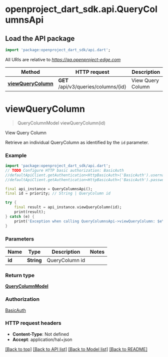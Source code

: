 # openproject_dart_sdk.api.QueryColumnsApi

## Load the API package
```dart
import 'package:openproject_dart_sdk/api.dart';
```

All URIs are relative to *https://qa.openproject-edge.com*

Method | HTTP request | Description
------------- | ------------- | -------------
[**viewQueryColumn**](QueryColumnsApi.md#viewquerycolumn) | **GET** /api/v3/queries/columns/{id} | View Query Column


# **viewQueryColumn**
> QueryColumnModel viewQueryColumn(id)

View Query Column

Retrieve an individual QueryColumn as identified by the `id` parameter.

### Example
```dart
import 'package:openproject_dart_sdk/api.dart';
// TODO Configure HTTP basic authorization: BasicAuth
//defaultApiClient.getAuthentication<HttpBasicAuth>('BasicAuth').username = 'YOUR_USERNAME'
//defaultApiClient.getAuthentication<HttpBasicAuth>('BasicAuth').password = 'YOUR_PASSWORD';

final api_instance = QueryColumnsApi();
final id = priority; // String | QueryColumn id

try {
    final result = api_instance.viewQueryColumn(id);
    print(result);
} catch (e) {
    print('Exception when calling QueryColumnsApi->viewQueryColumn: $e\n');
}
```

### Parameters

Name | Type | Description  | Notes
------------- | ------------- | ------------- | -------------
 **id** | **String**| QueryColumn id | 

### Return type

[**QueryColumnModel**](QueryColumnModel.md)

### Authorization

[BasicAuth](../README.md#BasicAuth)

### HTTP request headers

 - **Content-Type**: Not defined
 - **Accept**: application/hal+json

[[Back to top]](#) [[Back to API list]](../README.md#documentation-for-api-endpoints) [[Back to Model list]](../README.md#documentation-for-models) [[Back to README]](../README.md)

